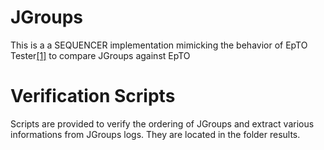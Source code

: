 # JGroups

This is a a SEQUENCER implementation mimicking the behavior of EpTO Tester[[1]](https://github.com/jocelynthode/EptoTester) to compare JGroups against EpTO

# Verification Scripts

Scripts are provided to verify the ordering of JGroups and extract various informations from JGroups logs. They are located in the folder results.
